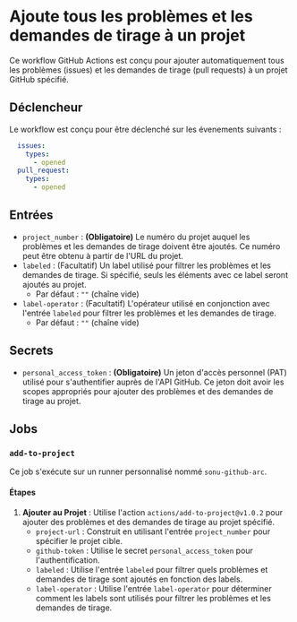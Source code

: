 # Ajoute tous les problèmes et les demandes de tirage à un projet

Ce workflow GitHub Actions est conçu pour ajouter automatiquement tous les problèmes (issues) et les demandes de tirage (pull requests) à un projet GitHub spécifié.

## Déclencheur

Le workflow est conçu pour être déclenché sur les évenements suivants :

```yaml
  issues:
    types:
      - opened
  pull_request:
    types:
      - opened
```

## Entrées

- `project_number` : **(Obligatoire)** Le numéro du projet auquel les problèmes et les demandes de tirage doivent être ajoutés. Ce numéro peut être obtenu à partir de l'URL du projet.
- `labeled` : (Facultatif) Un label utilisé pour filtrer les problèmes et les demandes de tirage. Si spécifié, seuls les éléments avec ce label seront ajoutés au projet.
  - Par défaut : `""` (chaîne vide)
- `label-operator` : (Facultatif) L'opérateur utilisé en conjonction avec l'entrée `labeled` pour filtrer les problèmes et les demandes de tirage.
  - Par défaut : `""` (chaîne vide)

## Secrets

- `personal_access_token` : **(Obligatoire)** Un jeton d'accès personnel (PAT) utilisé pour s'authentifier auprès de l'API GitHub. Ce jeton doit avoir les scopes appropriés pour ajouter des problèmes et des demandes de tirage au projet.

## Jobs

### `add-to-project`

Ce job s'exécute sur un runner personnalisé nommé `sonu-github-arc`.

#### Étapes

1. **Ajouter au Projet** : Utilise l'action `actions/add-to-project@v1.0.2` pour ajouter des problèmes et des demandes de tirage au projet spécifié.
   - `project-url` : Construit en utilisant l'entrée `project_number` pour spécifier le projet cible.
   - `github-token` : Utilise le secret `personal_access_token` pour l'authentification.
   - `labeled` : Utilise l'entrée `labeled` pour filtrer quels problèmes et demandes de tirage sont ajoutés en fonction des labels.
   - `label-operator` : Utilise l'entrée `label-operator` pour déterminer comment les labels sont utilisés pour filtrer les problèmes et les demandes de tirage.
